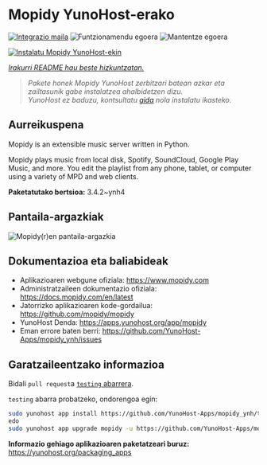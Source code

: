 <!--
Ohart ongi: README hau automatikoki sortu da <https://github.com/YunoHost/apps/tree/master/tools/readme_generator>ri esker
EZ editatu eskuz.
-->

# Mopidy YunoHost-erako

[![Integrazio maila](https://dash.yunohost.org/integration/mopidy.svg)](https://dash.yunohost.org/appci/app/mopidy) ![Funtzionamendu egoera](https://ci-apps.yunohost.org/ci/badges/mopidy.status.svg) ![Mantentze egoera](https://ci-apps.yunohost.org/ci/badges/mopidy.maintain.svg)

[![Instalatu Mopidy YunoHost-ekin](https://install-app.yunohost.org/install-with-yunohost.svg)](https://install-app.yunohost.org/?app=mopidy)

*[Irakurri README hau beste hizkuntzatan.](./ALL_README.md)*

> *Pakete honek Mopidy YunoHost zerbitzari batean azkar eta zailtasunik gabe instalatzea ahalbidetzen dizu.*  
> *YunoHost ez baduzu, kontsultatu [gida](https://yunohost.org/install) nola instalatu ikasteko.*

## Aurreikuspena

Mopidy is an extensible music server written in Python.

Mopidy plays music from local disk, Spotify, SoundCloud, Google Play Music, and more. You edit the playlist from any phone, tablet, or computer using a variety of MPD and web clients.


**Paketatutako bertsioa:** 3.4.2~ynh4

## Pantaila-argazkiak

![Mopidy(r)en pantaila-argazkia](./doc/screenshots/mopidy_screenshot1.png)

## Dokumentazioa eta baliabideak

- Aplikazioaren webgune ofiziala: <https://www.mopidy.com>
- Administratzaileen dokumentazio ofiziala: <https://docs.mopidy.com/en/latest>
- Jatorrizko aplikazioaren kode-gordailua: <https://github.com/mopidy/mopidy>
- YunoHost Denda: <https://apps.yunohost.org/app/mopidy>
- Eman errore baten berri: <https://github.com/YunoHost-Apps/mopidy_ynh/issues>

## Garatzaileentzako informazioa

Bidali `pull request`a [`testing` abarrera](https://github.com/YunoHost-Apps/mopidy_ynh/tree/testing).

`testing` abarra probatzeko, ondorengoa egin:

```bash
sudo yunohost app install https://github.com/YunoHost-Apps/mopidy_ynh/tree/testing --debug
edo
sudo yunohost app upgrade mopidy -u https://github.com/YunoHost-Apps/mopidy_ynh/tree/testing --debug
```

**Informazio gehiago aplikazioaren paketatzeari buruz:** <https://yunohost.org/packaging_apps>

